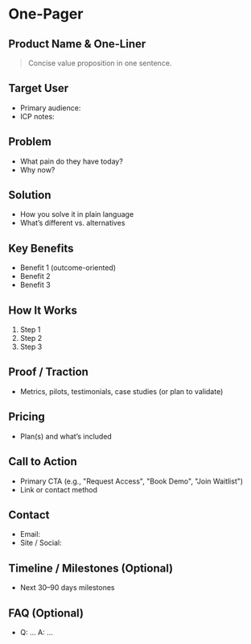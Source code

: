 # One-Pager

## Product Name & One-Liner
> Concise value proposition in one sentence.

## Target User
- Primary audience:
- ICP notes:

## Problem
- What pain do they have today?
- Why now?

## Solution
- How you solve it in plain language
- What’s different vs. alternatives

## Key Benefits
- Benefit 1 (outcome-oriented)
- Benefit 2
- Benefit 3

## How It Works
1. Step 1
2. Step 2
3. Step 3

## Proof / Traction
- Metrics, pilots, testimonials, case studies (or plan to validate)

## Pricing
- Plan(s) and what’s included

## Call to Action
- Primary CTA (e.g., "Request Access", "Book Demo", "Join Waitlist")
- Link or contact method

## Contact
- Email:
- Site / Social:

## Timeline / Milestones (Optional)
- Next 30–90 days milestones

## FAQ (Optional)
- Q: … A: …



